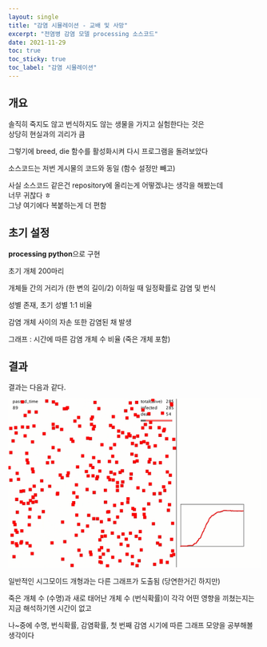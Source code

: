 ```yaml
---
layout: single
title: "감염 시뮬레이션 - 교배 및 사망"
excerpt: "전염병 감염 모델 processing 소스코드"
date: 2021-11-29
toc: true
toc_sticky: true
toc_label: "감염 시뮬레이션"
---
```


## 개요 

솔직히 죽지도 않고 번식하지도 않는 생물을 가지고 실험한다는 것은  
상당히 현실과의 괴리가 큼

그렇기에 breed, die 함수를 활성화시켜 다시 프로그램을 돌려보았다 

소스코드는 저번 게시물의 코드와 동일 (함수 설정만 빼고) 

사실 소스코드 같은건 repository에 올리는게 어떻겠냐는 생각을 해봤는데  
너무 귀찮다 ㅎ  
그냥 여기에다 복붙하는게 더 편함 


## 초기 설정 

**processing python**으로 구현 

초기 개체 200마리 

개체들 간의 거리가 (한 변의 길이/2) 이하일 때 일정확률로 감염 및 번식 

성별 존재, 초기 성별 1:1 비율 

감염 개체 사이의 자손 또한 감염된 채 발생

그래프 : 시간에 따른 감염 개체 수 비율 (죽은 개체 포함)



## 결과


결과는 다음과 같다. 

![infection_simulation_default_result](/assets/images/infection_simulation_advanced_result.png) 

일반적인 시그모이드 개형과는 다른 그래프가 도출됨 (당연한거긴 하지만) 

죽은 개체 수 (수명)과 새로 태어난 개체 수 (번식확률)이 각각 어떤 영향을 끼쳤는지는  
지금 해석하기엔 시간이 없고 

나~중에 수명, 번식확률, 감염확률, 첫 번째 감염 시기에 따른 그래프 모양을 공부해볼 생각이다

